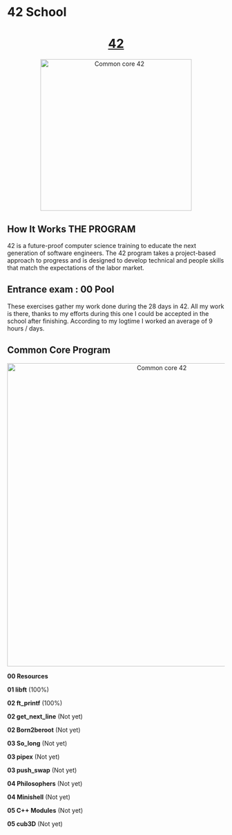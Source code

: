 # 42 School

<h1 align="center">
	<a href="https://42.fr/en/homepage/"> 42</a>
</h1>

<p align="center">
  <img src="https://42.fr/wp-content/uploads/2021/06/Group-8.png](https://admissions.42nice.fr/uploads/admissions/campus/logo_website/38/42Nice-logo-v2.svg" alt="Common core 42" width="350"/>
</p>

## How It Works THE PROGRAM
42 is a future-proof computer science training to educate the next generation of software engineers. The 42 program takes a project-based approach to progress and is designed to develop technical and people skills that match the expectations of the labor market.

## Entrance exam : **00  Pool** 
These exercises gather my work done during the 28 days in 42. All my work is there, thanks to my efforts during this one I could be accepted in the school after finishing. According to my logtime I worked an average of 9 hours / days.

## Common Core Program

<p align="center">
  <img src="https://static.wixstatic.com/media/154aad_28249b46a7c74649bbd6f9a0501d314d~mv2.png/v1/fill/w_740,h_404,al_c,q_90/154aad_28249b46a7c74649bbd6f9a0501d314d~mv2.webp" alt="Common core 42" width="700" />
</p>

**00  Resources**

**01  libft** (100%)

**02  ft_printf** (100%)

**02  get_next_line** (Not yet)

**02  Born2beroot** (Not yet)

**03  So_long** (Not yet)

**03  pipex** (Not yet)

**03  push_swap** (Not yet)

**04  Philosophers** (Not yet)

**04  Minishell** (Not yet)

**05  C++ Modules** (Not yet)

**05  cub3D** (Not yet)
